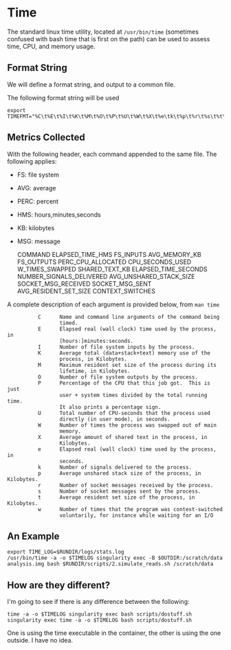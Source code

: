 # Time

The standard linux time utility, located at `/usr/bin/time` (sometimes confused with bash time that is first on the path) can be used to assess time, CPU, and memory usage. 

## Format String
We will define a format string, and output to a common file.

The following format string will be used


	export TIMEFMT="%C\t%E\t%I\t%K\t%M\t%O\t%P\t%U\t%W\t%X\t%e\tk\t%p\t%r\t%s\t%t\t%w\n"

## Metrics Collected

With the following header, each command appended to the same file. The following applies:

 - FS: file system
 - AVG: average
 - PERC: percent
 - HMS: hours,minutes,seconds
 - KB: kilobytes
 - MSG: message

 
	COMMAND  ELAPSED_TIME_HMS  FS_INPUTS  AVG_MEMORY_KB  FS_OUTPUTS  PERC_CPU_ALLOCATED  CPU_SECONDS_USED  W_TIMES_SWAPPED  SHARED_TEXT_KB  ELAPSED_TIME_SECONDS  NUMBER_SIGNALS_DELIVERED  AVG_UNSHARED_STACK_SIZE SOCKET_MSG_RECEIVED  SOCKET_MSG_SENT  AVG_RESIDENT_SET_SIZE  CONTEXT_SWITCHES


A complete description of each argument is provided below, from `man time`


              C      Name and command line arguments of the command being
                     timed.
              E      Elapsed real (wall clock) time used by the process, in
                     [hours:]minutes:seconds.
              I      Number of file system inputs by the process.
              K      Average total (data+stack+text) memory use of the
                     process, in Kilobytes.
              M      Maximum resident set size of the process during its
                     lifetime, in Kilobytes.
              O      Number of file system outputs by the process.
              P      Percentage of the CPU that this job got.  This is just
                     user + system times divided by the total running time.
                     It also prints a percentage sign.
              U      Total number of CPU-seconds that the process used
                     directly (in user mode), in seconds.
              W      Number of times the process was swapped out of main
                     memory.
              X      Average amount of shared text in the process, in
                     Kilobytes.
              e      Elapsed real (wall clock) time used by the process, in
                     seconds.
              k      Number of signals delivered to the process.
              p      Average unshared stack size of the process, in Kilobytes.
              r      Number of socket messages received by the process.
              s      Number of socket messages sent by the process.
              t      Average resident set size of the process, in Kilobytes.
              w      Number of times that the program was context-switched
                     voluntarily, for instance while waiting for an I/O

## An Example

	export TIME_LOG=$RUNDIR/logs/stats.log
	/usr/bin/time -a -o $TIMELOG singularity exec -B $OUTDIR:/scratch/data analysis.img bash $RUNDIR/scripts/2.simulate_reads.sh /scratch/data


## How are they different?

I'm going to see if there is any difference between the following:


	time -a -o $TIMELOG singularity exec bash scripts/dostuff.sh
	singularity exec time -a -o $TIMELOG bash scripts/dostuff.sh


One is using the time executable in the container, the other is using the one outside. I have no idea.

